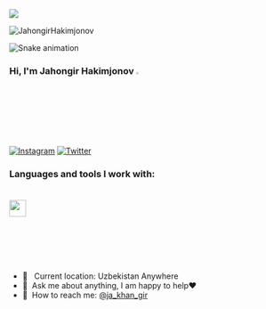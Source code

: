 <a href="https://visitcount.itsvg.in">
  <img src="https://visitcount.itsvg.in/api?id=JahongirHakimjonov&base=1000&label=Profile%20Views&color=6&icon=5&pretty=false" />
</a>

<p align="left"> <img src="https://komarev.com/ghpvc/?username=JahongirHakimjonov&label=Profile%20views&color=blueviolet&style=plastic" alt="JahongirHakimjonov" /> </p>


![Snake animation](https://github.com/mirsaid-mirzohidov/mirsaid-mirzohidov/blob/output/github-contribution-grid-snake.svg)


### Hi, I'm Jahongir Hakimjonov <img src="https://media.giphy.com/media/hvRJCLFzcasrR4ia7z/giphy.gif" width="3%">

[![Instagram](https://img.shields.io/badge/Instagram-%23E4405F.svg?logo=Instagram&logoColor=white)](https://instagram.com/ja_khan_gir) [![Twitter](https://img.shields.io/badge/Twitter-%231DA1F2.svg?logo=Twitter&logoColor=white)](https://twitter.com/@ja_khan_gir)


### Languages and tools I work with:


<code><img class="image-class" src="https://s3.dualstack.us-east-2.amazonaws.com/pythondotorg-assets/media/community/logos/python-logo-only.png" width="30px"></code>
<code><img src="https://static-00.iconduck.com/assets.00/django-icon-1606x2048-lwmw1z73.png" width="30px" style="mix-blend-mode: lighten"></code>
<code><img src="https://cdn.hashnode.com/res/hashnode/image/upload/v1518503935975/S1_-_WePM.png" width="50px" style="mix-blend-mode: lighten"></code>
<code><img src="https://www.postgresql.org/media/img/about/press/elephant.png" width="35px" style="mix-blend-mode: lighten"></code>
<code><img src="https://avatars.githubusercontent.com/u/18133?s=280&v=4" width="40px" style="mix-blend-mode: lighten"></code>
<code><img src="https://assets.ifttt.com/images/channels/2107379463/icons/monochrome_large.png" width="40px" style="mix-blend-mode: lighten"></code>
<code><img src="https://upload.wikimedia.org/wikipedia/commons/thumb/a/ab/Logo-ubuntu_cof-orange-hex.svg/2048px-Logo-ubuntu_cof-orange-hex.svg.png" width="40px" style="mix-blend-mode: lighten"></code>
<code><img src="https://cdn4.iconfinder.com/data/icons/logos-and-brands/512/97_Docker_logo_logos-512.png" width="47px" style="mix-blend-mode: lighten"></code>
<code><img src="https://static-00.iconduck.com/assets.00/postman-icon-497x512-beb7sy75.png" width="38px" style="mix-blend-mode: lighten"></code>
<code><img src="https://www.svgrepo.com/show/373924/nginx.svg" width="44px" style="mix-blend-mode: lighten"></code>
<code><img src="https://img.icons8.com/?size=48&id=20909&format=png" width="40px" style="mix-blend-mode: lighten"></code>
<code><img src="https://img.icons8.com/?size=48&id=21278&format=png" width="43px" style="mix-blend-mode: lighten"></code>
<code><img src="https://uxwing.com/wp-content/themes/uxwing/download/brands-and-social-media/bootstrap-5-logo-icon.png" width="47px" style="mix-blend-mode: lighten"></code>
<code><img src="https://cdn.worldvectorlogo.com/logos/fastapi.svg" width="40px" style="mix-blend-mode: lighten"></code>



<br />

- 📍 &nbsp; Current location: Uzbekistan Anywhere
- 📝&nbsp; Ask me about anything, I am happy to help❤️
- 📨&nbsp; How to reach me: [@ja_khan_gir](https://t.me/ja_khan_gir)
